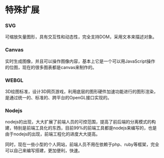 # 特殊扩展

### SVG

可缩放矢量图形，具有交互性和动态性，完全支持DOM，采用文本来描述对象。

### Canvas

实时生成图像，并且可以操作图像内容，基本上它是一个可以用JavaScript操作的位图，现在的很多图表都是canvas来制作的。

### WEBGL

3D绘图标准，设计3D网页游戏，利用底层的图形硬件加速功能进行的图形渲染，是通过统一的、标准的、跨平台的OpenGL接口实现的。


### Nodejs

nodejs的出现，大大扩展了前端人员的可控范围，提高了前后端的分离模式的构建，特别是前端工具化的东西，目前99%的前端工具都是nodejs来编写的，也是由于nodejs的出现，前端工程化的进度大大提高。

同时，现在一些小型的个人网站，前端人员不用在依赖于php、ruby等框架，完全可以自己来编写搭建，更加便利，快速。